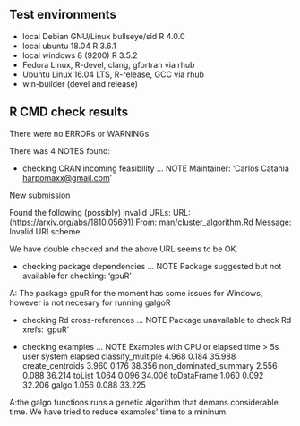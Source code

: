 ## Test environments

* local Debian GNU/Linux bullseye/sid R 4.0.0
* local ubuntu  18.04 R 3.6.1
* local windows 8 (9200) R 3.5.2
* Fedora Linux, R-devel, clang, gfortran via rhub
* Ubuntu Linux 16.04 LTS, R-release, GCC via rhub
* win-builder (devel and release)

## R CMD check results
There were no ERRORs or WARNINGs. 

There was 4  NOTES found:

* checking CRAN incoming feasibility ... NOTE
Maintainer: ‘Carlos Catania <harpomaxx@gmail.com>’

New submission

Found the following (possibly) invalid URLs:
  URL: (https://arxiv.org/abs/1810.05691)
    From: man/cluster_algorithm.Rd
    Message: Invalid URI scheme

We have double checked and the above URL seems to be OK.

* checking package dependencies ... NOTE
Package suggested but not available for checking: ‘gpuR’

A: The package gpuR for the moment has some issues for Windows, however is not necesary for running galgoR

* checking Rd cross-references ... NOTE
Package unavailable to check Rd xrefs: ‘gpuR’

* checking examples ... NOTE
Examples with CPU or elapsed time > 5s
                       user system elapsed
classify_multiple     4.968  0.184  35.988
create_centroids      3.960  0.176  38.356
non_dominated_summary 2.556  0.088  36.214
toList                1.064  0.096  34.006
toDataFrame           1.060  0.092  32.206
galgo                 1.056  0.088  33.225

A:the galgo functions runs a genetic algorithm that demans considerable time. We have tried to reduce examples' time to a mininum.


